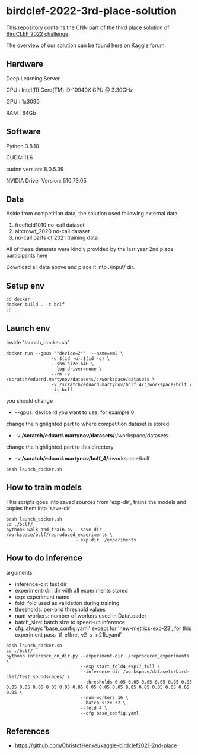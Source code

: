 # birdclef-2022-3rd-place-solution
This repository contains the CNN part of the third place solution of [BirdCLEF 2022 challenge](https://www.kaggle.com/competitions/birdclef-2022).

The overview of our solution can be found [here on Kaggle forum](https://www.kaggle.com/competitions/birdclef-2022/discussion/327193#1801701).

## Hardware
Deep Learning Server

CPU : Intel(R) Core(TM) i9-10940X CPU @ 3.30GHz 

GPU : 1x3090

RAM : 64Gb

## Software
Python 3.8.10

CUDA: 11.6

cudnn version: 8.0.5.39

NVIDIA Driver Version: 510.73.05


## Data
Aside from competition data, the solution used following external data:
1) freefield1010 no-call dataset
2) aircrowd_2020 no-call dataset
3) no-call parts of 2021 training data

All of these datasets were kindly provided by the last year 2nd place participants [here](https://www.kaggle.com/datasets/christofhenkel/birdclef2021-background-noise)

Download all data above and place it into ./input/ dir.
## Setup env
```
cd docker
docker build . -t bclf
cd ..
```

## Launch env
Inside "launch_docker.sh"
```
docker run --gpus '"device=2"'  --name=em2 \
				 -u $(id -u):$(id -g) \
				 --shm-size 64G \
				 --log-driver=none \
				 --rm -v /scratch/eduard.martynov/datasets/:/workspace/datasets \
				 -v /scratch/eduard.martynov/bclf_4/:/workspace/bclf \
				 -it bclf
```
you should change

* --gpus: device id you want to use, for example 0

 change the highlighted part to where competition dataset is stored
* -v **/scratch/eduard.martynov/datasets/**:/workspace/datasets

change the highlighted part to this directory
* -v **/scratch/eduard.martynov/bclf_4/**:/workspace/bclf 

```
bash launch_docker.sh
```
## How to train models
This scripts goes into saved sources from 'exp-dir', trains the models and copies them into 'save-dir'
```
bash launch_docker.sh
cd ./bclf/
python3 walk_and_train.py --save-dir /workspace/bclf/reproduced_experiments \
                          --exp-dir ./experiments
```

## How to do inference
arguments:
* inference-dir: test dir
* experiment-dir: dir with all experiments stored
* exp:  experiment name
* fold:  fold used as validation during training
* thresholds:  per-bird threshold values
* num-workers: number of workers used in DataLoader
* batch_size:  batch size to speed-up inference
* cfg:  always 'base_config.yaml' except for 'new-metrics-exp-23', for this experiment pass 'tf_effnet_v2_s_in21k.yaml'
```
bash launch_docker.sh
cd ./bclf/
python3 inference_on_dir.py --experiment-dir ./reproduced_experiments \
                            --exp start_fold4_exp17_full \
                            --inference-dir /workspace/datasets/bird-clef/test_soundscapes/ \
                            --thresholds 0.05 0.05 0.05 0.05 0.05 0.05 0.05 0.05 0.05 0.05 0.05 0.05 0.05 0.05 0.05 0.05 0.05 0.05 0.05 0.05 0.05 \
                            --num-workers 16 \
                            --batch-size 32 \
                            --fold 4 \
                            --cfg base_config.yaml                            
```

## References
* https://github.com/ChristofHenkel/kaggle-birdclef2021-2nd-place
